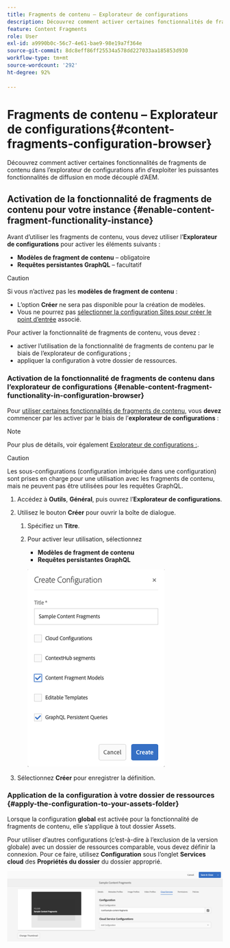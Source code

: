 ```yaml
---
title: Fragments de contenu – Explorateur de configurations
description: Découvrez comment activer certaines fonctionnalités de fragments de contenu dans l’explorateur de configurations afin d’exploiter les puissantes fonctionnalités de diffusion en mode découplé d’AEM.
feature: Content Fragments
role: User
exl-id: a9990b0c-56c7-4e61-bae9-98e19a7f364e
source-git-commit: 8dc8eff86ff25534a578dd227033aa185853d930
workflow-type: tm+mt
source-wordcount: '292'
ht-degree: 92%

---
```


# Fragments de contenu – Explorateur de configurations{#content-fragments-configuration-browser}

Découvrez comment activer certaines fonctionnalités de fragments de contenu dans l’explorateur de configurations afin d’exploiter les puissantes fonctionnalités de diffusion en mode découplé d’AEM.

## Activation de la fonctionnalité de fragments de contenu pour votre instance {#enable-content-fragment-functionality-instance}

Avant d’utiliser les fragments de contenu, vous devez utiliser l’**Explorateur de configurations** pour activer les éléments suivants :

* **Modèles de fragment de contenu** – obligatoire
* **Requêtes persistantes GraphQL** – facultatif

>[!CAUTION]
>
>Si vous n’activez pas les **modèles de fragment de contenu** :
>
>* L’option **Créer** ne sera pas disponible pour la création de modèles.
>* Vous ne pourrez pas [sélectionner la configuration Sites pour créer le point d’entrée](/help/assets/content-fragments/graphql-api-content-fragments.md#enabling-graphql-endpoint) associé.


Pour activer la fonctionnalité de fragments de contenu, vous devez :

* activer l’utilisation de la fonctionnalité de fragments de contenu par le biais de l’explorateur de configurations ;
* appliquer la configuration à votre dossier de ressources.

### Activation de la fonctionnalité de fragments de contenu dans l’explorateur de configurations {#enable-content-fragment-functionality-in-configuration-browser}

Pour [utiliser certaines fonctionnalités de fragments de contenu,](#creating-a-content-fragment-model) vous **devez** commencer par les activer par le biais de l’**explorateur de configurations** :

>[!NOTE]
>
>Pour plus de détails, voir également [Explorateur de configurations :](/help/sites-administering/configurations.md#using-configuration-browser).

>[!CAUTION]
>
>Les sous-configurations (configuration imbriquée dans une configuration) sont prises en charge pour une utilisation avec les fragments de contenu, mais ne peuvent pas être utilisées pour les requêtes GraphQL.

1. Accédez à **Outils**, **Général**, puis ouvrez l’**Explorateur de configurations**.

1. Utilisez le bouton **Créer** pour ouvrir la boîte de dialogue.

   1. Spécifiez un **Titre**.
   1. Pour activer leur utilisation, sélectionnez
      * **Modèles de fragment de contenu**
      * **Requêtes persistantes GraphQL**

      ![Définir la configuration](assets/cfm-conf-01.png)


1. Sélectionnez **Créer** pour enregistrer la définition.

<!-- 1. Select the location appropriate to your website. -->

### Application de la configuration à votre dossier de ressources {#apply-the-configuration-to-your-assets-folder}

Lorsque la configuration **global** est activée pour la fonctionnalité de fragments de contenu, elle s’applique à tout dossier Assets.

Pour utiliser d’autres configurations (c’est-à-dire à l’exclusion de la version globale) avec un dossier de ressources comparable, vous devez définir la connexion. Pour ce faire, utilisez **Configuration** sous l’onglet **Services cloud** des **Propriétés du dossier** du dossier approprié.

![Appliquer la configuration](assets/cfm-conf-02.png)

